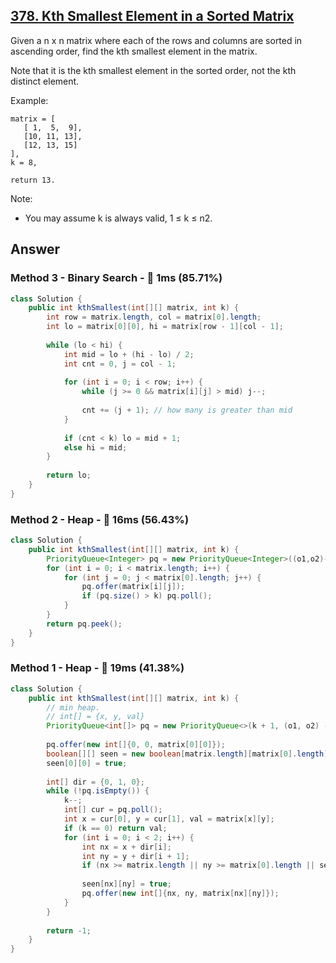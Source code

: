 ## [378. Kth Smallest Element in a Sorted Matrix](https://leetcode.com/problems/kth-smallest-element-in-a-sorted-matrix/)

Given a n x n matrix where each of the rows and columns are sorted in ascending order, find the kth smallest element in the matrix.

Note that it is the kth smallest element in the sorted order, not the kth distinct element.

Example:

```
matrix = [
   [ 1,  5,  9],
   [10, 11, 13],
   [12, 13, 15]
],
k = 8,

return 13.
```

Note:
- You may assume k is always valid, 1 ≤ k ≤ n2.

## Answer
### Method 3 - Binary Search - :rocket: 1ms (85.71%)

```java
class Solution {
    public int kthSmallest(int[][] matrix, int k) {
        int row = matrix.length, col = matrix[0].length;
        int lo = matrix[0][0], hi = matrix[row - 1][col - 1];
        
        while (lo < hi) {
            int mid = lo + (hi - lo) / 2;
            int cnt = 0, j = col - 1;
            
            for (int i = 0; i < row; i++) {
                while (j >= 0 && matrix[i][j] > mid) j--;
                
                cnt += (j + 1); // how many is greater than mid
            }
            
            if (cnt < k) lo = mid + 1;
            else hi = mid;
        }
        
        return lo;
    }
}
```
### Method 2 - Heap - :rabbit: 16ms (56.43%)

```java
class Solution {
    public int kthSmallest(int[][] matrix, int k) {
        PriorityQueue<Integer> pq = new PriorityQueue<Integer>((o1,o2)->(o2-o1));
        for (int i = 0; i < matrix.length; i++) {
            for (int j = 0; j < matrix[0].length; j++) {
                pq.offer(matrix[i][j]);
                if (pq.size() > k) pq.poll();
            }
        }
        return pq.peek();
    }
}
```

### Method 1 - Heap - :turtle: 19ms (41.38%)

```java
class Solution {
    public int kthSmallest(int[][] matrix, int k) {
        // min heap.
        // int[] = {x, y, val}
        PriorityQueue<int[]> pq = new PriorityQueue<>(k + 1, (o1, o2) -> o1[2] - o2[2]);
        
        pq.offer(new int[]{0, 0, matrix[0][0]});
        boolean[][] seen = new boolean[matrix.length][matrix[0].length];
        seen[0][0] = true;
        
        int[] dir = {0, 1, 0};
        while (!pq.isEmpty()) {
            k--;
            int[] cur = pq.poll();
            int x = cur[0], y = cur[1], val = matrix[x][y];  
            if (k == 0) return val;
            for (int i = 0; i < 2; i++) {
                int nx = x + dir[i];
                int ny = y + dir[i + 1];
                if (nx >= matrix.length || ny >= matrix[0].length || seen[nx][ny]) continue;
                
                seen[nx][ny] = true;
                pq.offer(new int[]{nx, ny, matrix[nx][ny]});
            }
        }
        
        return -1;
    }
}
```

